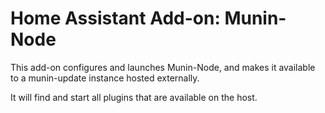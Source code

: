 # Home Assistant Add-on: Munin-Node

This add-on configures and launches Munin-Node, and makes it available to a
munin-update instance hosted externally.

It will find and start all plugins that are available on the host.